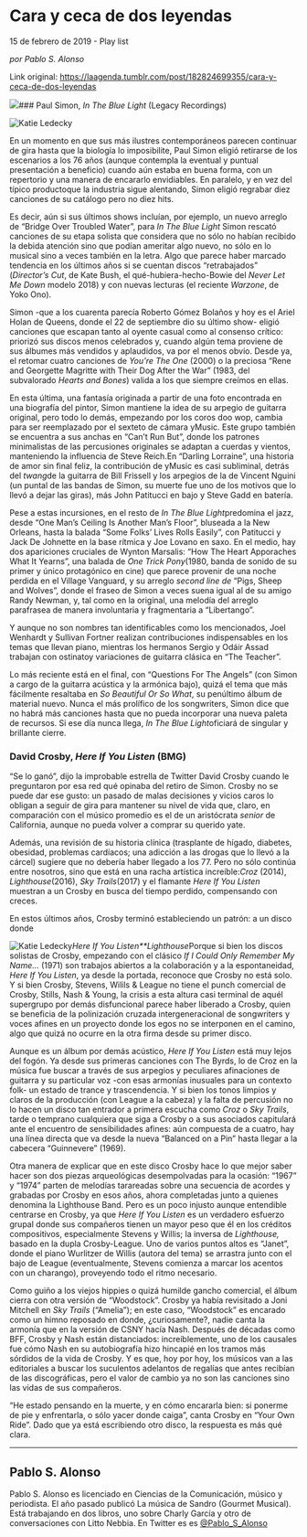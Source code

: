 # Cara y ceca de dos leyendas



15 de febrero de 2019 - Play list

_por Pablo S. Alonso_

Link original: https://laagenda.tumblr.com/post/182824699355/cara-y-ceca-de-dos-leyendas

![](https://64.media.tumblr.com/ce2bd6ae9eeaa57326e67686613e7b4a/57b7a59b2a4a43ea-c7/s500x750/2f98b348e90c87a35a1262a7bb01831927c2f7c6.jpg)### Paul Simon, *In The Blue Light* (Legacy Recordings)

![Katie Ledecky](https://64.media.tumblr.com/36d183f1fe16c56821f8928ce9fa2b51/57b7a59b2a4a43ea-95/s400x600/d4f12df281e907c624f9f15c57c5e5a2bd7aeb4f.jpg)

En un momento en que sus más ilustres contemporáneos parecen continuar de gira hasta que la biología lo imposibilite, Paul Simon eligió retirarse de los escenarios a los 76 años (aunque contempla la eventual y puntual presentación a beneficio) cuando aún estaba en buena forma, con un repertorio y una manera de encararlo envidiables. En paralelo, y en vez del típico productoque la industria sigue alentando, Simon eligió regrabar diez canciones de su catálogo pero no diez hits. 

Es decir, aún si sus últimos shows incluían, por ejemplo, un nuevo arreglo de “Bridge Over Troubled Water”, para *In The Blue Light* Simon rescató canciones de su etapa solista que considera que no sólo no habían recibido la debida atención sino que podían ameritar algo nuevo, no sólo en lo musical sino a veces también en la letra. Algo que parece haber marcado tendencia en los últimos años si se cuentan discos “retrabajados” (*Director’s Cut*, de Kate Bush, el qué-hubiera-hecho-Bowie del *Never Let Me Down* modelo 2018) y con nuevas lecturas (el reciente *Warzone*, de Yoko Ono). 

Simon -que a los cuarenta parecía Roberto Gómez Bolaños y hoy es el Ariel Holan de Queens, donde el 22 de septiembre dio su último show- eligió canciones que escapan tanto al oyente casual como al consenso crítico: priorizó sus discos menos celebrados y, cuando algún tema proviene de sus álbumes más vendidos y aplaudidos, va por el menos obvio. Desde ya, el retomar cuatro canciones de *You’re The One* (2000) o la preciosa “Rene and Georgette Magritte with Their Dog After the War” (1983, del subvalorado *Hearts and Bones*) valida a los que siempre creímos en ellas. 

En esta última, una fantasía originada a partir de una foto encontrada en una biografía del pintor, Simon mantiene la idea de su arpegio de guitarra original, pero todo lo demás, empezando por los coros doo wop, cambia para ser reemplazado por el sexteto de cámara yMusic. Este grupo también se encuentra a sus anchas en “Can’t Run But”, donde los patrones minimalistas de las percusiones originales se adaptan a cuerdas y vientos, manteniendo la influencia de Steve Reich.En “Darling Lorraine”, una historia de amor sin final feliz, la contribución de yMusic es casi subliminal, detrás del *twang*de la guitarra de Bill Frissell y los arpegios de la de Vincent Nguini (un puntal de las bandas de Simon, su muerte fue uno de los motivos que lo llevó a dejar las giras), más John Patitucci en bajo y Steve Gadd en batería. 



Pese a estas incursiones, en el resto de *In The Blue Light*predomina el jazz, desde “One Man’s Ceiling Is Another Man’s Floor”, bluseada a la New Orleans, hasta la balada “Some Folks’ Lives Rolls Easily”, con Patitucci y Jack De Johnette en la base rítmica y Joe Lovano en saxo. En el medio, hay dos apariciones cruciales de Wynton Marsalis: “How The Heart Apporaches What It Yearns”, una balada de *One Trick Pony*(1980, banda de sonido de su primer y único protagónico en cine) que parece provenir de una noche perdida en el Village Vanguard, y su arreglo *second line de* “Pigs, Sheep and Wolves”, donde el fraseo de Simon a veces suena igual al de su amigo Randy Newman, y, tal como en la original, una melodía del arreglo parafrasea de manera involuntaria y fragmentaria a “Libertango”. 

Y aunque no son nombres tan identificables como los mencionados, Joel Wenhardt y Sullivan Fortner realizan contribuciones indispensables en los temas que llevan piano, mientras los hermanos Sergio y Odáir Assad trabajan con ostinatoy variaciones de guitarra clásica en “The Teacher”.

Lo más reciente está en el final, con “Questions For The Angels” (con Simon a cargo de la guitarra acústica y la armónica bajo), quizá el tema que más fácilmente resaltaba en *So Beautiful Or So What*, su penúltimo álbum de material nuevo. Nunca el más prolífico de los songwriters, Simon dice que no habrá más canciones hasta que no pueda incorporar una nueva paleta de recursos. Si ese día nunca llega, *In The Blue Light*oficiará de singular y brillante cierre.

  


### David Crosby,  *Here If You Listen* (BMG)

“Se lo ganó”, dijo la improbable estrella de Twitter David Crosby cuando le preguntaron por esa red qué opinaba del retiro de Simon. Crosby no se puede dar ese gusto: un pasado de malas decisiones y vicios caros lo obligan a seguir de gira para mantener su nivel de vida que, claro, en comparación con el músico promedio es el de un aristócrata *senior* de California, aunque no pueda volver a comprar su querido yate. 

Además, una revisión de su historia clínica (trasplante de hígado, diabetes, obesidad, problemas cardíacos; una adicción a las drogas que lo llevó a la cárcel) sugiere que no debería haber llegado a los 77. Pero no sólo continúa entre nosotros, sino que está en una racha artística increíble:*Croz* (2014), *Lighthouse*(2016), *Sky Trails*(2017) y el flamante *Here If You Listen* muestran a un Crosby en busca del tiempo perdido, compensando con creces.

En estos últimos años, Crosby terminó estableciendo un patrón: a un disco donde 

![Katie Ledecky](https://64.media.tumblr.com/6d98d57a2f176dd529dfa3500471cc50/57b7a59b2a4a43ea-0a/s400x600/d80ff02d4aefcf2445c1f7f625cc6128a7c6adac.jpg)*Here If You Listen**Lighthouse*Porque si bien los discos solistas de Crosby, empezando con el clásico *If I Could Only Remember My Name…* (1971) son trabajos abiertos a la colaboración y a la espontaneidad, *Here If You Listen*, ya desde la portada, reconoce que Crosby no está solo. Y si bien Crosby, Stevens, Wilils & League no tiene el punch comercial de Crosby, Stills, Nash & Young, la crisis a esta altura casi terminal de aquél supergrupo por demás disfuncional parece haber liberado a Crosby, quien se beneficia de la polinización cruzada intergeneracional de songwriters y voces afines en un proyecto donde los egos no se interponen en el camino, algo que quizá no ocurre en la otra firma desde su primer disco.

Aunque es un álbum por demás acústico, *Here If You Listen* está muy lejos del fogón. Ya desde sus primeras canciones con The Byrds, lo de Croz en la música fue buscar a través de sus arpegios y peculiares afinaciones de guitarra y su particular voz -con esas armonías inusuales para un contexto folk- un estado de trance y trascendencia. Y si bien los tonos limpios y claros de la producción (con League a la cabeza) y la falta de percusión no lo hacen un disco tan entrador a primera escucha como *Croz* o *Sky Trails*, tarde o temprano cualquiera que siga a Crosby o a sus asociados capitulará ante el encuentro de sensibilidades afines: aún compuesta de a cuatro, hay una línea directa que va desde la nueva “Balanced on a Pin” hasta llegar a la cabecera “Guinnevere” (1969).

Otra manera de explicar que en este disco Crosby hace lo que mejor saber hacer son dos piezas arqueológicas desempolvadas para la ocasión: “1967” y “1974” parten de melodías tarareadas sobre una secuencia de acordes y grabadas por Crosby en esos años, ahora completadas junto a quienes denomina la Lighthouse Band. Pero es un poco injusto aunque entendible centrarse en Crosby, ya que *Here If You Listen* es un verdadero esfuerzo grupal donde sus compañeros tienen un mayor peso que él en los créditos compositivos, especialmente Stevens y Willis; la inversa de *Lighthouse,* basado en la dupla Crosby-League. Uno de varios puntos altos es “Janet”, donde el piano Wurlitzer de Willis (autora del tema) se arrastra junto con el bajo de League (eventualmente, Stevens comienza a marcar los acentos con un charango), proveyendo todo el ritmo necesario.

Como guiño a los viejos hippies o quizá humilde gancho comercial, el álbum cierra con otra versión de “Woodstock”. Crosby ya había revisitado a Joni Mitchell en *Sky Trails* (“Amelia”); en este caso, “Woodstock” es encarado como un himno reposado en donde, ¿curiosamente?, nadie canta la armonía que en la versión de CSNY hacía Nash. Después de décadas como BFF, Crosby y Nash están distanciados: increíblemente, uno de los causales fue cómo Nash en su autobiografía hizo hincapié en los tramos más sórdidos de la vida de Crosby. Y es que, hoy por hoy, los músicos van a las editoriales a buscar los suculentos adelantos de regalías que antes recibían de las discográficas, pero el valor de cambio ya no son las canciones sino las vidas de sus compañeros. 

“He estado pensando en la muerte, y en cómo encararla bien: si ponerme de pie y enfrentarla, o sólo yacer donde caiga”, canta Crosby en “Your Own Ride”. Dado que ya está escribiendo otro disco, la respuesta es más qué clara.



---

Pablo S. Alonso
---------------

 Pablo S. Alonso es licenciado en Ciencias de la Comunicación, músico y periodista. El año pasado publicó La música de Sandro (Gourmet Musical). Está trabajando en dos libros, uno sobre Charly García y otro de conversaciones con Litto Nebbia. En Twitter es es [@Pablo\_S\_Alonso](https://twitter.com/Pablo_S_Alonso) 

